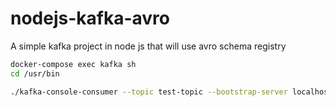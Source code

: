 # nodejs-kafka-avro

A simple kafka project in node js that will use avro schema registry

```sh
docker-compose exec kafka sh
cd /usr/bin

./kafka-console-consumer --topic test-topic --bootstrap-server localhost:9092 --from-beginning
```
